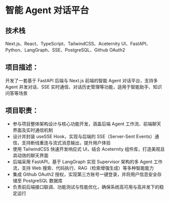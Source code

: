 # 智能 Agent 对话平台

## 技术栈
Next.js、React、TypeScript、TailwindCSS、Aceternity UI、FastAPI、Python、LangGraph、SSE、PostgreSQL、Github OAuth2

## 项目描述：
开发了一套基于 FastAPI 后端与 Next.js 前端的智能 Agent 对话平台，支持多 Agent 并发对话、SSE 实时通信、对话历史管理等功能，适用于智能助手、知识问答等场景

## 项目职责：
- 参与项目整体架构设计与核心功能开发，涵盖后端 Agent 工作流、前端聊天界面及实时通信机制
- 设计并封装 useSSE Hook，实现与后端的 SSE（Server-Sent Events）通信，支持断线重连与流式消息输出，提升用户体验
- 使用 TailwindCSS 快速开发响应式 UI，结合 Aceternity 组件库，打造美观且具动效的聊天界面
- 后端采用 FastAPI，基于 LangGraph 实现 Supervisor 架构的多 Agent 工作流，支持 Web 搜索、代码执行、RAG（检索增强生成）等多种智能能力
- 集成 Github OAuth2 授权，实现第三方账号一键登录，并将用户信息安全存储至 PostgreSQL 数据库
- 负责前后端接口联调、功能测试与性能优化，确保系统高可用与高并发下的稳定运行